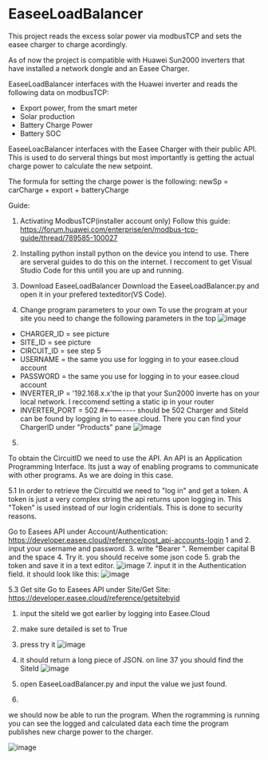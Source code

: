 # EaseeLoadBalancer

This project reads the excess solar power via modbusTCP and sets the easee charger to charge acordingly.

As of now the project is compatible with Huawei Sun2000 inverters that have installed a network dongle and an Easee Charger.

EaseeLoadBalancer interfaces with the Huawei inverter and reads the following data on modbusTCP:
- Export power, from the smart meter
- Solar production
- Battery Charge Power
- Battery SOC

EaseeLoacBalancer interfaces with the Easee Charger with their public API. This is used to do serveral things but most importantly is getting the actual charge power to calculate the new setpoint.

The formula for setting the charge power is the following:
newSp = carCharge + export + batteryCharge


Guide:

1.  Activating ModbusTCP(installer account only)
Follow this guide: https://forum.huawei.com/enterprise/en/modbus-tcp-guide/thread/789585-100027

2.  Installing python
install python on the device you intend to use. There are serveral guides to do this on the internet. I reccoment to get Visual Studio Code for this untill you are up and running.

3.  Download EaseeLoadBalancer
Download the EaseeLoadBalancer.py and open it in your prefered texteditor(VS Code).

4.  Change program parameters to your own
To use the program at your site you need to change the following parameters in the top
![image](https://user-images.githubusercontent.com/7197181/196762740-3fb3c0ef-3299-46db-8aea-d2b138be7350.png)


- CHARGER_ID = see picture
- SITE_ID = see picture
- CIRCUIT_ID = see step 5
- USERNAME = the same you use for logging in to your easee.cloud account
- PASSWORD = the same you use for logging in to your easee.cloud account
- INVERTER_IP = '192.168.x.x'the ip that your Sun2000 inverte has on your local network. I reccomend setting a static ip in your router
- INVERTER_PORT = 502           #<------- should be 502
Charger and SiteId can be found by logging in to easee.cloud. There you can find your ChargerID under "Products" pane
![image](https://user-images.githubusercontent.com/7197181/196766935-a1aa9b99-668e-4404-97b6-ca071ec91f66.png)

5.
To obtain the CircuitID we need to use the API. An API is an Application Programming Interface. Its just a way of enabling programs to communicate with other programs. As we are doing in this case.

5.1
In order to retrieve the CircuitId we need to "log in" and get a token. A token is just a very complex string the api returns upon logging in. This "Token" is used instead of our login cridentials. This is done to security reasons.

Go to Easees API under Account/Authentication: https://developer.easee.cloud/reference/post_api-accounts-login
  1 and 2. input your username and password.
  3. write "Bearer ".   Remember capital B and the space
  4. Try it. you should receive some json code
  5. grab the token and save it in a text editor.
  ![image](https://user-images.githubusercontent.com/7197181/196770468-e2e49228-6090-45d5-90ad-6e420be97d21.png)
  7. input it in the Authentication field. it should look like this:
  ![image](https://user-images.githubusercontent.com/7197181/196771354-3274acf2-bd69-451a-b63f-f7a1a7d9f08b.png)

5.3 Get site
Go to Easees API under Site/Get Site:  https://developer.easee.cloud/reference/getsitebyid
  1. input the siteId we got earlier by logging into Easee.Cloud
  2. make sure detailed is set to True
  3. press try it
  ![image](https://user-images.githubusercontent.com/7197181/196772350-dca19b13-1e25-43ab-8d4c-2eb8742e83d6.png)
  5. it should return a long piece of JSON. on line 37 you should find the SiteId
  ![image](https://user-images.githubusercontent.com/7197181/196772532-1f3fd74e-c6e5-4e6e-9494-7e51c65822d6.png)
  7. open EaseeLoadBalancer.py and input the value we just found.

6.
we should now be able to run the program.
When the rogramming is running you can see the logged and calculated data each time the program publishes new charge power to the charger.

![image](https://user-images.githubusercontent.com/7197181/196727816-9e2dd127-b4c4-4b43-bf59-671239491eee.png)
